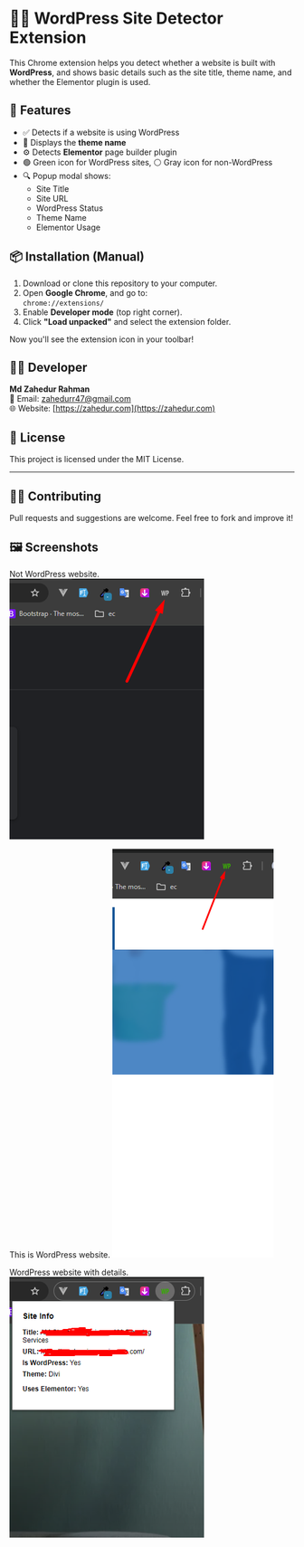 # 🕵️‍♂️ WordPress Site Detector Extension

This Chrome extension helps you detect whether a website is built with **WordPress**, and shows basic details such as the site title, theme name, and whether the Elementor plugin is used.

## 🚀 Features

- ✅ Detects if a website is using WordPress
- 🎨 Displays the **theme name**
- ⚙️ Detects **Elementor** page builder plugin
- 🟢 Green icon for WordPress sites, ⚪ Gray icon for non-WordPress
- 🔍 Popup modal shows:
  - Site Title
  - Site URL
  - WordPress Status
  - Theme Name
  - Elementor Usage

## 📦 Installation (Manual)

1. Download or clone this repository to your computer.
2. Open **Google Chrome**, and go to:  
   `chrome://extensions/`
3. Enable **Developer mode** (top right corner).
4. Click **"Load unpacked"** and select the extension folder.

Now you'll see the extension icon in your toolbar!

## 👨‍💻 Developer

**Md Zahedur Rahman**  
📧 Email: [zahedurr47@gmail.com](mailto:zahedurr47@gmail.com)  
🌐 Website: [https://zahedur.com](https://zahedur.com)

## 📄 License

This project is licensed under the MIT License.

---

## 🧑‍💻 Contributing

Pull requests and suggestions are welcome. Feel free to fork and improve it!

## 🖼️ Screenshots

Not WordPress website.
![Alt text](https://github.com/zahedur/wordpress-site-detector/blob/main/no-wordpress-website.png)

This is WordPress website.
![Alt text](https://github.com/zahedur/wordpress-site-detector/blob/main/wordpress-website.png)

WordPress website with details.
![Alt text](https://github.com/zahedur/wordpress-site-detector/blob/main/wordpress-website-details.png)
